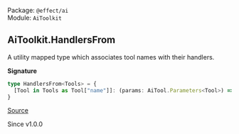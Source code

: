 Package: `@effect/ai`<br />
Module: `AiToolkit`<br />

## AiToolkit.HandlersFrom

A utility mapped type which associates tool names with their handlers.

**Signature**

```ts
type HandlersFrom<Tools> = {
  [Tool in Tools as Tool["name"]]: (params: AiTool.Parameters<Tool>) => AiTool.HandlerEffect<Tool>
}
```

[Source](https://github.com/Effect-TS/effect/tree/main/packages/ai/ai/src/AiToolkit.ts#L94)

Since v1.0.0